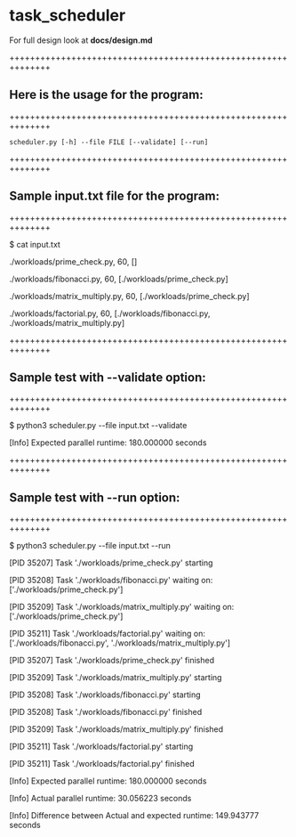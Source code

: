 # task_scheduler

For full design look at **docs/design.md**

++++++++++++++++++++++++++++++++++++++++++++++++++++++++++++++

## Here is the usage for the program:

++++++++++++++++++++++++++++++++++++++++++++++++++++++++++++++

    scheduler.py [-h] --file FILE [--validate] [--run]

++++++++++++++++++++++++++++++++++++++++++++++++++++++++++++++

## Sample input.txt file for the program:

++++++++++++++++++++++++++++++++++++++++++++++++++++++++++++++

$ cat input.txt
  
./workloads/prime_check.py, 60, []

./workloads/fibonacci.py, 60, [./workloads/prime_check.py]

./workloads/matrix_multiply.py, 60, [./workloads/prime_check.py]

./workloads/factorial.py, 60, [./workloads/fibonacci.py, ./workloads/matrix_multiply.py]


++++++++++++++++++++++++++++++++++++++++++++++++++++++++++++++

## Sample test with --validate option:

++++++++++++++++++++++++++++++++++++++++++++++++++++++++++++++

$ python3 scheduler.py --file input.txt --validate

[Info] Expected parallel runtime: 180.000000 seconds

++++++++++++++++++++++++++++++++++++++++++++++++++++++++++++++

## Sample test with --run option:

++++++++++++++++++++++++++++++++++++++++++++++++++++++++++++++

$ python3 scheduler.py --file input.txt --run

[PID 35207] Task './workloads/prime_check.py' starting

[PID 35208] Task './workloads/fibonacci.py' waiting on: ['./workloads/prime_check.py']

[PID 35209] Task './workloads/matrix_multiply.py' waiting on: ['./workloads/prime_check.py']

[PID 35211] Task './workloads/factorial.py' waiting on: ['./workloads/fibonacci.py', './workloads/matrix_multiply.py']

[PID 35207] Task './workloads/prime_check.py' finished

[PID 35209] Task './workloads/matrix_multiply.py' starting

[PID 35208] Task './workloads/fibonacci.py' starting

[PID 35208] Task './workloads/fibonacci.py' finished

[PID 35209] Task './workloads/matrix_multiply.py' finished

[PID 35211] Task './workloads/factorial.py' starting

[PID 35211] Task './workloads/factorial.py' finished

[Info] Expected parallel runtime: 180.000000 seconds

[Info] Actual parallel runtime: 30.056223 seconds

[Info] Difference between Actual and expected runtime: 149.943777 seconds

